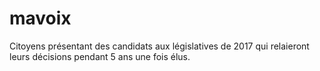 
# mavoix
Citoyens présentant des candidats aux législatives de 2017 qui relaieront leurs décisions pendant 5 ans une fois élus.
